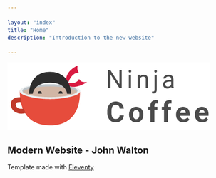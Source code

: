 ```yaml
---

layout: "index"
title: "Home"
description: "Introduction to the new website"

---
```


![hero image](assets/images/coffee.png)

## Modern Website - John Walton

Template made with [Eleventy](https://www.11ty.io/)
